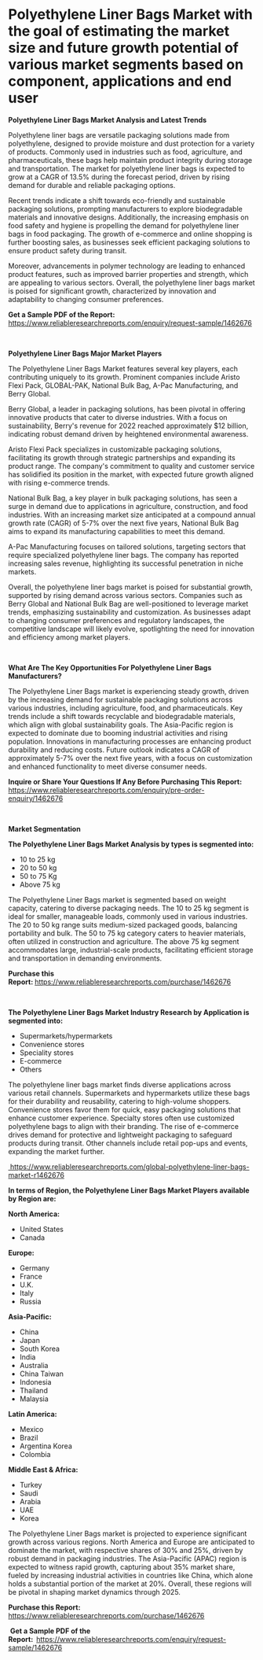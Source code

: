 <p><h1>Polyethylene Liner Bags Market with the goal of estimating the market size and future growth potential of various market segments based on component, applications and end user</h1></p><p><strong>Polyethylene Liner Bags Market Analysis and Latest Trends</strong></p>
<p><p>Polyethylene liner bags are versatile packaging solutions made from polyethylene, designed to provide moisture and dust protection for a variety of products. Commonly used in industries such as food, agriculture, and pharmaceuticals, these bags help maintain product integrity during storage and transportation. The market for polyethylene liner bags is expected to grow at a CAGR of 13.5% during the forecast period, driven by rising demand for durable and reliable packaging options.</p><p>Recent trends indicate a shift towards eco-friendly and sustainable packaging solutions, prompting manufacturers to explore biodegradable materials and innovative designs. Additionally, the increasing emphasis on food safety and hygiene is propelling the demand for polyethylene liner bags in food packaging. The growth of e-commerce and online shopping is further boosting sales, as businesses seek efficient packaging solutions to ensure product safety during transit. </p><p>Moreover, advancements in polymer technology are leading to enhanced product features, such as improved barrier properties and strength, which are appealing to various sectors. Overall, the polyethylene liner bags market is poised for significant growth, characterized by innovation and adaptability to changing consumer preferences.</p></p>
<p><strong>Get a Sample PDF of the Report:&nbsp;</strong> <a href="https://www.reliableresearchreports.com/enquiry/request-sample/1462676?utm_campaign=3132&utm_medium=2&utm_source=Github&utm_content=ia&utm_term=19042025&utm_id=polyethylene-liner-bags">https://www.reliableresearchreports.com/enquiry/request-sample/1462676</a></p>
<p>&nbsp;</p>
<p><strong>Polyethylene Liner Bags Major Market Players</strong></p>
<p><p>The Polyethylene Liner Bags Market features several key players, each contributing uniquely to its growth. Prominent companies include Aristo Flexi Pack, GLOBAL-PAK, National Bulk Bag, A-Pac Manufacturing, and Berry Global. </p><p>Berry Global, a leader in packaging solutions, has been pivotal in offering innovative products that cater to diverse industries. With a focus on sustainability, Berry's revenue for 2022 reached approximately $12 billion, indicating robust demand driven by heightened environmental awareness.</p><p>Aristo Flexi Pack specializes in customizable packaging solutions, facilitating its growth through strategic partnerships and expanding its product range. The company's commitment to quality and customer service has solidified its position in the market, with expected future growth aligned with rising e-commerce trends.</p><p>National Bulk Bag, a key player in bulk packaging solutions, has seen a surge in demand due to applications in agriculture, construction, and food industries. With an increasing market size anticipated at a compound annual growth rate (CAGR) of 5-7% over the next five years, National Bulk Bag aims to expand its manufacturing capabilities to meet this demand.</p><p>A-Pac Manufacturing focuses on tailored solutions, targeting sectors that require specialized polyethylene liner bags. The company has reported increasing sales revenue, highlighting its successful penetration in niche markets.</p><p>Overall, the polyethylene liner bags market is poised for substantial growth, supported by rising demand across various sectors. Companies such as Berry Global and National Bulk Bag are well-positioned to leverage market trends, emphasizing sustainability and customization. As businesses adapt to changing consumer preferences and regulatory landscapes, the competitive landscape will likely evolve, spotlighting the need for innovation and efficiency among market players.</p></p>
<p>&nbsp;</p>
<p><strong>What Are The Key Opportunities For Polyethylene Liner Bags Manufacturers?</strong></p>
<p><p>The Polyethylene Liner Bags market is experiencing steady growth, driven by the increasing demand for sustainable packaging solutions across various industries, including agriculture, food, and pharmaceuticals. Key trends include a shift towards recyclable and biodegradable materials, which align with global sustainability goals. The Asia-Pacific region is expected to dominate due to booming industrial activities and rising population. Innovations in manufacturing processes are enhancing product durability and reducing costs. Future outlook indicates a CAGR of approximately 5-7% over the next five years, with a focus on customization and enhanced functionality to meet diverse consumer needs.</p></p>
<p><strong>Inquire or Share Your Questions If Any Before Purchasing This Report:</strong> <a href="https://www.reliableresearchreports.com/enquiry/pre-order-enquiry/1462676?utm_campaign=3132&utm_medium=2&utm_source=Github&utm_content=ia&utm_term=19042025&utm_id=polyethylene-liner-bags">https://www.reliableresearchreports.com/enquiry/pre-order-enquiry/1462676</a></p>
<p>&nbsp;</p>
<p><strong>Market Segmentation</strong></p>
<p><strong>The Polyethylene Liner Bags Market Analysis by types is segmented into:</strong></p>
<p><ul><li>10 to 25 kg</li><li>20 to 50 kg</li><li>50 to 75 Kg</li><li>Above 75 kg</li></ul></p>
<p><p>The Polyethylene Liner Bags market is segmented based on weight capacity, catering to diverse packaging needs. The 10 to 25 kg segment is ideal for smaller, manageable loads, commonly used in various industries. The 20 to 50 kg range suits medium-sized packaged goods, balancing portability and bulk. The 50 to 75 kg category caters to heavier materials, often utilized in construction and agriculture. The above 75 kg segment accommodates large, industrial-scale products, facilitating efficient storage and transportation in demanding environments.</p></p>
<p><strong>Purchase this Report:&nbsp;</strong><a href="https://www.reliableresearchreports.com/purchase/1462676?utm_campaign=3132&utm_medium=2&utm_source=Github&utm_content=ia&utm_term=19042025&utm_id=polyethylene-liner-bags">https://www.reliableresearchreports.com/purchase/1462676</a></p>
<p>&nbsp;</p>
<p><strong>The Polyethylene Liner Bags Market Industry Research by Application is segmented into:</strong></p>
<p><ul><li>Supermarkets/hypermarkets</li><li>Convenience stores</li><li>Speciality stores</li><li>E-commerce</li><li>Others</li></ul></p>
<p><p>The polyethylene liner bags market finds diverse applications across various retail channels. Supermarkets and hypermarkets utilize these bags for their durability and reusability, catering to high-volume shoppers. Convenience stores favor them for quick, easy packaging solutions that enhance customer experience. Specialty stores often use customized polyethylene bags to align with their branding. The rise of e-commerce drives demand for protective and lightweight packaging to safeguard products during transit. Other channels include retail pop-ups and events, expanding the market further.</p></p>
<p><a href="https://www.reliableresearchreports.com/global-polyethylene-liner-bags-market-r1462676?utm_campaign=3132&utm_medium=2&utm_source=Github&utm_content=ia&utm_term=19042025&utm_id=polyethylene-liner-bags">&nbsp;https://www.reliableresearchreports.com/global-polyethylene-liner-bags-market-r1462676</a></p>
<p><strong>In terms of Region, the Polyethylene Liner Bags Market Players available by Region are:</strong></p>
<p>
    <p> <strong> North America: </strong>
        <ul>
            <li>United States</li>
            <li>Canada</li>
        </ul>
        </p> 
    <p> <strong> Europe: </strong>
        <ul>
            <li>Germany</li>
            <li>France</li>
            <li>U.K.</li>
            <li>Italy</li>
            <li>Russia</li>
        </ul>
        </p> 
    <p> <strong> Asia-Pacific: </strong>
        <ul>
            <li>China</li>
            <li>Japan</li>
            <li>South Korea</li>
            <li>India</li>
            <li>Australia</li>
            <li>China Taiwan</li>
            <li>Indonesia</li>
            <li>Thailand</li>
            <li>Malaysia</li>
        </ul>
        </p> 
    <p> <strong> Latin America: </strong>
        <ul>
            <li>Mexico</li>
            <li>Brazil</li>
            <li>Argentina Korea</li>
            <li>Colombia</li>
        </ul>
        </p> 
    <p> <strong> Middle East & Africa: </strong>
        <ul>
            <li>Turkey</li>
            <li>Saudi</li>
            <li>Arabia</li>
            <li>UAE</li>
            <li>Korea</li>
        </ul>
    </p>
    </p>
<p><p>The Polyethylene Liner Bags market is projected to experience significant growth across various regions. North America and Europe are anticipated to dominate the market, with respective shares of 30% and 25%, driven by robust demand in packaging industries. The Asia-Pacific (APAC) region is expected to witness rapid growth, capturing about 35% market share, fueled by increasing industrial activities in countries like China, which alone holds a substantial portion of the market at 20%. Overall, these regions will be pivotal in shaping market dynamics through 2025.</p></p>
<p><strong>Purchase this Report: </strong><a href="https://www.reliableresearchreports.com/purchase/1462676?utm_campaign=3132&utm_medium=2&utm_source=Github&utm_content=ia&utm_term=19042025&utm_id=polyethylene-liner-bags">https://www.reliableresearchreports.com/purchase/1462676</a></p>
<p>&nbsp;<strong>Get a Sample PDF of the Report:&nbsp;&nbsp;</strong><a href="https://www.reliableresearchreports.com/enquiry/request-sample/1462676?utm_campaign=3132&utm_medium=2&utm_source=Github&utm_content=ia&utm_term=19042025&utm_id=polyethylene-liner-bags">https://www.reliableresearchreports.com/enquiry/request-sample/1462676</a></p>
<p><strong></strong></p>
<p><p></p><p></p><p></p></p>